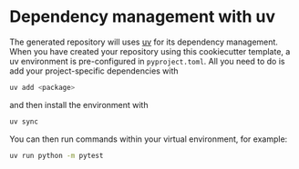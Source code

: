 # Dependency management with uv

The generated repository will uses [uv](https://docs.astral.sh/uv/) for its dependency management. When you have created your repository using this cookiecutter template, a uv environment is pre-configured in `pyproject.toml`. All you need to do is add your
project-specific dependencies with

```bash
uv add <package>
```

and then install the environment with

```bash
uv sync
```

You can then run commands within your virtual environment, for example:

```bash
uv run python -m pytest
```
